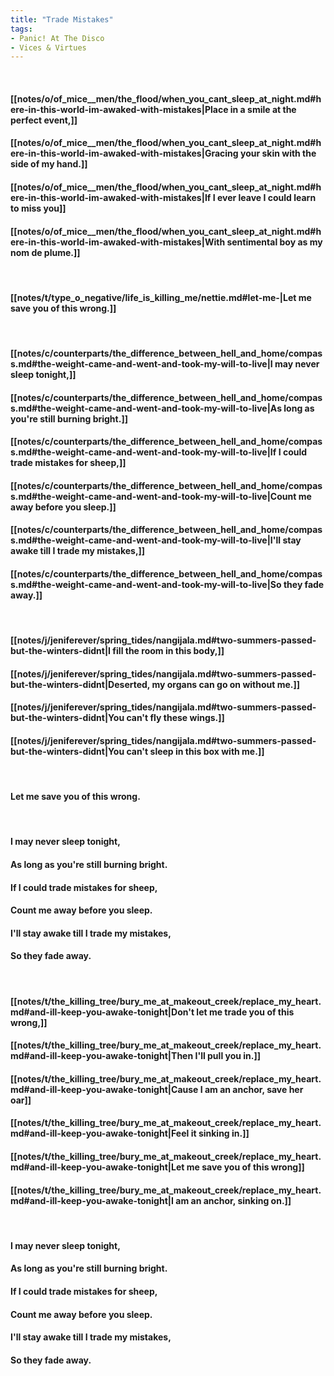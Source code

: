 ```yaml
---
title: "Trade Mistakes"
tags:
- Panic! At The Disco
- Vices & Virtues
---
```

&nbsp;
#### [[notes/o/of_mice__men/the_flood/when_you_cant_sleep_at_night.md#here-in-this-world-im-awaked-with-mistakes|Place in a smile at the perfect event,]]
#### [[notes/o/of_mice__men/the_flood/when_you_cant_sleep_at_night.md#here-in-this-world-im-awaked-with-mistakes|Gracing your skin with the side of my hand.]]
#### [[notes/o/of_mice__men/the_flood/when_you_cant_sleep_at_night.md#here-in-this-world-im-awaked-with-mistakes|If I ever leave I could learn to miss you]]
#### [[notes/o/of_mice__men/the_flood/when_you_cant_sleep_at_night.md#here-in-this-world-im-awaked-with-mistakes|With sentimental boy as my nom de plume.]]
&nbsp;
#### [[notes/t/type_o_negative/life_is_killing_me/nettie.md#let-me-|Let me save you of this wrong.]]
&nbsp;
#### [[notes/c/counterparts/the_difference_between_hell_and_home/compass.md#the-weight-came-and-went-and-took-my-will-to-live|I may never sleep tonight,]]
#### [[notes/c/counterparts/the_difference_between_hell_and_home/compass.md#the-weight-came-and-went-and-took-my-will-to-live|As long as you're still burning bright.]]
#### [[notes/c/counterparts/the_difference_between_hell_and_home/compass.md#the-weight-came-and-went-and-took-my-will-to-live|If I could trade mistakes for sheep,]]
#### [[notes/c/counterparts/the_difference_between_hell_and_home/compass.md#the-weight-came-and-went-and-took-my-will-to-live|Count me away before you sleep.]]
#### [[notes/c/counterparts/the_difference_between_hell_and_home/compass.md#the-weight-came-and-went-and-took-my-will-to-live|I'll stay awake till I trade my mistakes,]]
#### [[notes/c/counterparts/the_difference_between_hell_and_home/compass.md#the-weight-came-and-went-and-took-my-will-to-live|So they fade away.]]
&nbsp;
#### [[notes/j/jeniferever/spring_tides/nangijala.md#two-summers-passed-but-the-winters-didnt|I fill the room in this body,]]
#### [[notes/j/jeniferever/spring_tides/nangijala.md#two-summers-passed-but-the-winters-didnt|Deserted, my organs can go on without me.]]
#### [[notes/j/jeniferever/spring_tides/nangijala.md#two-summers-passed-but-the-winters-didnt|You can't fly these wings.]]
#### [[notes/j/jeniferever/spring_tides/nangijala.md#two-summers-passed-but-the-winters-didnt|You can't sleep in this box with me.]]
&nbsp;
#### Let me save you of this wrong.
&nbsp;
#### I may never sleep tonight,
#### As long as you're still burning bright.
#### If I could trade mistakes for sheep,
#### Count me away before you sleep.
#### I'll stay awake till I trade my mistakes,
#### So they fade away.
&nbsp;
#### [[notes/t/the_killing_tree/bury_me_at_makeout_creek/replace_my_heart.md#and-ill-keep-you-awake-tonight|Don't let me trade you of this wrong,]]
#### [[notes/t/the_killing_tree/bury_me_at_makeout_creek/replace_my_heart.md#and-ill-keep-you-awake-tonight|Then I'll pull you in.]]
#### [[notes/t/the_killing_tree/bury_me_at_makeout_creek/replace_my_heart.md#and-ill-keep-you-awake-tonight|Cause I am an anchor, save her oar]]
#### [[notes/t/the_killing_tree/bury_me_at_makeout_creek/replace_my_heart.md#and-ill-keep-you-awake-tonight|Feel it sinking in.]]
#### [[notes/t/the_killing_tree/bury_me_at_makeout_creek/replace_my_heart.md#and-ill-keep-you-awake-tonight|Let me save you of this wrong]]
#### [[notes/t/the_killing_tree/bury_me_at_makeout_creek/replace_my_heart.md#and-ill-keep-you-awake-tonight|I am an anchor, sinking on.]]
&nbsp;
#### I may never sleep tonight,
#### As long as you're still burning bright.
#### If I could trade mistakes for sheep,
#### Count me away before you sleep.
#### I'll stay awake till I trade my mistakes,
#### So they fade away.
